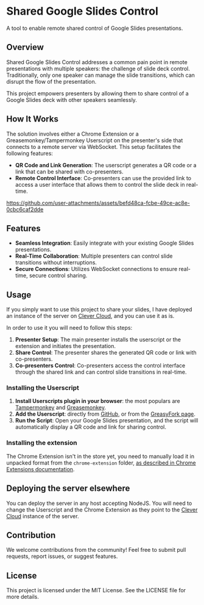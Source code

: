 # Shared Google Slides Control

A tool to enable remote shared control of Google Slides presentations.

## Overview

Shared Google Slides Control addresses a common pain point in remote presentations with multiple speakers: the challenge of slide deck control. Traditionally, only one speaker can manage the slide transitions, which can disrupt the flow of the presentation.

This project empowers presenters by allowing them to share control of a Google Slides deck with other speakers seamlessly.



## How It Works

The solution involves either a Chrome Extension or a Greasemonkey/Tampermonkey Userscript on the presenter's side that connects to a remote server via WebSocket. This setup facilitates the following features:

- **QR Code and Link Generation**: The userscript generates a QR code or a link that can be shared with co-presenters.
- **Remote Control Interface**: Co-presenters can use the provided link to access a user interface that allows them to control the slide deck in real-time.

https://github.com/user-attachments/assets/befd48ca-fcbe-49ce-ac8e-0cbc6caf2dde

## Features

- **Seamless Integration**: Easily integrate with your existing Google Slides presentations.
- **Real-Time Collaboration**: Multiple presenters can control slide transitions without interruptions.
- **Secure Connections**: Utilizes WebSocket connections to ensure real-time, secure control sharing.

## Usage

If you simply want to use this project to share your slides, I have deployed an instance of the server on [Clever Cloud](https://clever-cloud.com), and you can use it as is.

In order to use it you will need to follow this steps:

1. **Presenter Setup**: The main presenter installs the userscript or the extension and initiates the presentation.
2. **Share Control**: The presenter shares the generated QR code or link with co-presenters.
3. **Co-presenters Control**: Co-presenters access the control interface through the shared link and can control slide transitions in real-time.


### Installing the Userscript

1. **Install Userscripts plugin in your browser**: the most populars are [Tampermonkey](https://tampermonkey.net/) and [Greasemonkey](http://www.greasespot.net/).
2. **Add the Userscript**: directly from [GitHub](./userscript/shared-google-slides-control.user.js), or from the [GreasyFork page](https://greasyfork.org/en/scripts/500807-share-google-slides-controls).
3. **Run the Script**: Open your Google Slides presentation, and the script will automatically display a QR code and link for sharing control.


### Installing the extension

The Chrome Extension isn't in the store yet, you need to manually load it in unpacked format from the `chrome-extension` folder, [as described in Chrome Extensions documentation](https://developer.chrome.com/docs/extensions/get-started/tutorial/hello-world#load-unpacked). 

## Deploying the server elsewhere

You can deploy the server in any host accepting NodeJS. You will need to change the Userscript and the Chrome Extension as they point to the [Clever Cloud](https://clever-cloud.com) instance of the server.

## Contribution

We welcome contributions from the community! Feel free to submit pull requests, report issues, or suggest features.

## License

This project is licensed under the MIT License. See the LICENSE file for more details.

